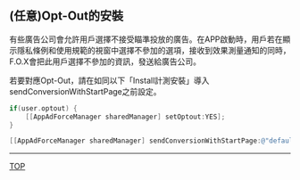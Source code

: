 ## (任意)Opt-Out的安裝

有些廣告公司會允許用戶選擇不接受瞄準投放的廣告。在APP啟動時，用戶若在顯示隱私條例和使用規範的視窗中選擇不參加的選項，接收到效果測量通知的同時，F.O.X會把此用戶選擇不參加的資訊，發送給廣告公司。

若要對應Opt-Out，請在如同以下「Install計測安裝」導入sendConversionWithStartPage之前設定。

```objective-c
if(user.optout) {
	[[AppAdForceManager sharedManager] setOptout:YES];
}

[[AppAdForceManager sharedManager] sendConversionWithStartPage:@"default"];
```
---
[TOP](/lang/zh-tw/README.md)
